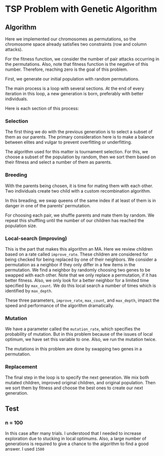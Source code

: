 # TSP Problem with Genetic Algorithm
## Algorithm
Here we implemented our chromosomes as permutations, so the chromosome space already satisfies two constraints (row and column attacks).

For the fitness function, we consider the number of pair attacks occurring in the permutations. Also, note that fitness function is the negative of this number. Therefore, reaching zero is the goal of this problem.

First, we generate our initial population with random permutations.

The main process is a loop with several sections. At the end of every iteration in this loop, a new generation is born, preferably with better individuals.

Here is each section of this process:

### Selection
The first thing we do with the previous generation is to select a subset of them as our parents. The primary consideration here is to make a balance between elites and vulgar to prevent overfitting or underfitting.

The algorithm used for this matter is tournament selection. For this, we choose a subset of the population by random, then we sort them based on their fitness and select a number of them as parents.

### Breeding
With the parents being chosen, it is time for mating them with each other. Two individuals create two child with a custom recombination algorithm.

In this breading, we swap queens of the same index if at least of them is in danger in one of the parents' permutation. 

For choosing each pair, we shuffle parents and mate them by random. We repeat this shuffling until the number of our children has reached the population size.

### Local-search (improving)
This is the part that makes this algorithm an MA. Here we review children based on a rate called `improve_rate`. These children are considered for being checked for being replaced by one of their neighbors. We consider a permutation as a neighbor if they only differ in a few items in the permutation. We find a neighbor by randomly choosing two genes to be swapped with each other. Note that we only replace a permutation, if it has better fitness. Also, we only look for a better neighbor for a limited time specified by `max_count`. We do this local search a number of times which is identified by `max_depth`.

These three parameters, `improve_rate`, `max_count`, and `max_depth`, impact the speed and performance of the algorithm dramatically.

### Mutation
We have a parameter called the `mutation_rate`, which specifies the probability of mutation. But in this problem because of the issues of local optimum, we have set this variable to one. Also, we run the mutation twice.

The mutations in this problem are done by swapping two genes in a permutation.

### Replacement
The final step in the loop is to specify the next generation. We mix both mutated children, improved original children, and original population. Then we sort them by fitness and choose the best ones to create our next generation.

## Test
### n = 100
In this case after many trials. I understood that I needed to increase exploration due to stucking in local optimums. Also, a large number of generations is required to give a chance to the algorithm to find a good answer. I used `1500`

